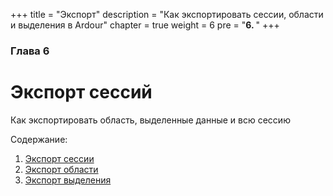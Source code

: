 +++
title = "Экспорт"
description = "Как экспортировать сессии, области и выделения в Ardour"
chapter = true
weight = 6
pre = "<b>6. </b>"
+++

### Глава 6
# Экспорт сессий

Как экспортировать область, выделенные данные и всю сессию

Содержание:

1. [Экспорт сессии](exporting-a-session/)
2. [Экспорт области](exporting-a-region/)
3. [Экспорт выделения](exporting-a-range/)